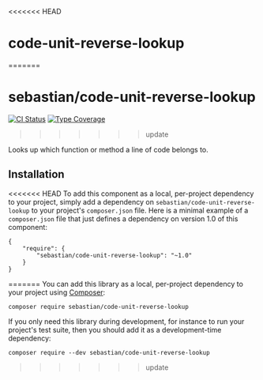 <<<<<<< HEAD
# code-unit-reverse-lookup
=======
# sebastian/code-unit-reverse-lookup

[![CI Status](https://github.com/sebastianbergmann/code-unit-reverse-lookup/workflows/CI/badge.svg)](https://github.com/sebastianbergmann/code-unit-reverse-lookup/actions)
[![Type Coverage](https://shepherd.dev/github/sebastianbergmann/code-unit-reverse-lookup/coverage.svg)](https://shepherd.dev/github/sebastianbergmann/code-unit-reverse-lookup)
>>>>>>> update

Looks up which function or method a line of code belongs to.

## Installation

<<<<<<< HEAD
To add this component as a local, per-project dependency to your project, simply add a dependency on `sebastian/code-unit-reverse-lookup` to your project's `composer.json` file. Here is a minimal example of a `composer.json` file that just defines a dependency on version 1.0 of this component:

    {
        "require": {
            "sebastian/code-unit-reverse-lookup": "~1.0"
        }
    }
=======
You can add this library as a local, per-project dependency to your project using [Composer](https://getcomposer.org/):

```
composer require sebastian/code-unit-reverse-lookup
```

If you only need this library during development, for instance to run your project's test suite, then you should add it as a development-time dependency:

```
composer require --dev sebastian/code-unit-reverse-lookup
```
>>>>>>> update
